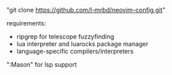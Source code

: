 "git clone https://github.com/I-mrbd/neovim-config.git"

requirements:
  - ripgrep for telescope fuzzyfinding
  - lua interpreter and luarocks package manager
  - language-specific compilers/interpreters

":Mason" for lsp support
